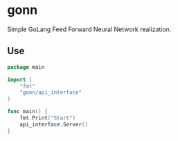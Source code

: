 # gonn
Simple GoLang Feed Forward Neural Network realization.

## Use
```go
package main

import (
    "fmt"
    "gonn/api_interface"
)

func main() {
    fmt.Print("Start")
    api_interface.Server()
}
```
